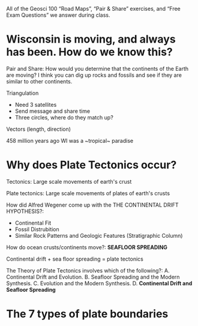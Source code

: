 All of the Geosci 100 “Road Maps”, “Pair & Share” exercises, and “Free Exam Questions” we answer during class. 

# Wisconsin is moving, and always has been. How do we know this?

Pair and Share: How would you determine that the continents of the Earth are moving?
I think you can dig up rocks and fossils and see if they are similar to other continents. 

Triangulation

- Need 3 satellites
- Send message and share time 
- Three circles, where do they match up?

Vectors (length, direction)

458 million years ago WI was a ~tropical~ paradise

# Why does Plate Tectonics occur?

Tectonics: Large scale movements of earth's crust

Plate tectonics: Large scale movements of plates of earth's crusts

How did Alfred Wegener come up with the THE CONTINENTAL DRIFT HYPOTHESIS?:

- Continental Fit
- Fossil Distrubition 
- Similar Rock Patterns and Geologic Features (Stratigraphic Column)

How do ocean crusts/continents move?: **SEAFLOOR SPREADING**

Continental drift + sea floor spreading = plate tectonics

The Theory of Plate Tectonics involves which of the
following?:
A. Continental Drift and Evolution.
B. Seafloor Spreading and the Modern Synthesis.
C. Evolution and the Modern Synthesis.
D. **Continental Drift and Seafloor Spreading**

# The 7 types of plate boundaries
